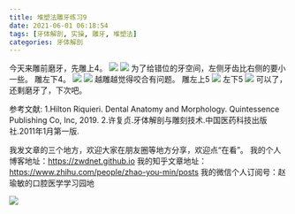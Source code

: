 ```yaml
---
title: 堆塑法雕牙练习9
date: 2021-06-01 06:18:54
tags: [牙体解剖, 实操, 雕牙, 堆塑法]
categories: 牙体解剖
---
```

今天来雕前磨牙，先雕上4。
![](https://zymblog-1258069789.cos.ap-chengdu.myqcloud.com/blog0249-toothcarve/23/01.png)
![](https://zymblog-1258069789.cos.ap-chengdu.myqcloud.com/blog0249-toothcarve/23/02.png)
为了给错位的牙空间，左侧牙齿比右侧的要小一些。
雕左下4。
![](https://zymblog-1258069789.cos.ap-chengdu.myqcloud.com/blog0249-toothcarve/23/03.png)
![](https://zymblog-1258069789.cos.ap-chengdu.myqcloud.com/blog0249-toothcarve/23/04.png)
越雕越觉得咬合有问题。
雕左上5
![](https://zymblog-1258069789.cos.ap-chengdu.myqcloud.com/blog0249-toothcarve/23/05.png)
左下5
![](https://zymblog-1258069789.cos.ap-chengdu.myqcloud.com/blog0249-toothcarve/23/06.png)
可以了，还剩磨牙了，下次吧。




参考文献:
1.Hilton Riquieri. Dental Anatomy and Morphology. Quintessence Publishing Co, Inc, 2019.
2.许复贞.牙体解剖与雕刻技术.中国医药科技出版社.2011年1月第一版.




我发文章的三个地方，欢迎大家在朋友圈等地方分享，欢迎点“在看”。
我的个人博客地址：https://zwdnet.github.io
我的知乎文章地址： https://www.zhihu.com/people/zhao-you-min/posts
我的微信个人订阅号：赵瑜敏的口腔医学学习园地








![](https://zymblog-1258069789.cos.ap-chengdu.myqcloud.com/other/wx.jpg)